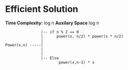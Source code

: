 # Efficient Solution

**Time Complexity:** log n
**Auxilary Space** log n

```
                |-- if n % 2 == 0
                |      power(x, n/2) * power(x * n/2)
                |
Power(x,n) -----|
                |
                |
                |-- Else
                        power(x,n-1) * x
```